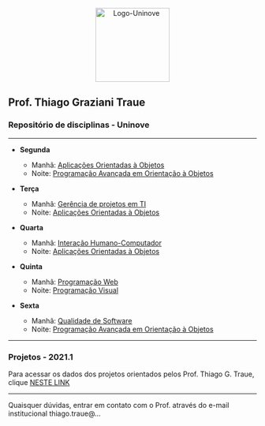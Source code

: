 <p align="center">
  <img src="http://traue.com.br/imgs/logo_uninove.png" alt="Logo-Uninove" width="150px"/>
  <br>
</p>

## Prof. Thiago Graziani Traue
###  Repositório de disciplinas - Uninove

---


* **Segunda**
  * Manhã: [Aplicações Orientadas à Objetos](https://github.com/traue/2021-1_segunda_manha)
  * Noite: [Programação Avançada em Orientação à Objetos](https://github.com/traue/2021-1_segunda_noite)


* **Terça**
  * Manhã: [Gerência de projetos em TI](https://github.com/traue/Uninove-2021-1/wiki/2021.1---Ger%C3%AAncia-de-projetos-em-TI)
  * Noite: [Aplicações Orientadas à Objetos](https://github.com/traue/2021-1_terca_noite)


* **Quarta**
  * Manhã: [Interação Humano-Computador](https://github.com/traue/Uninove-2021-1/wiki/2021-1---Intera%C3%A7%C3%A3o-Humano-Computador)
  * Noite: [Aplicações Orientadas à Objetos](https://github.com/traue/2021-1_quarta_noite)


* **Quinta**
  * Manhã: [Programação Web](https://github.com/traue/2021-1_quinta_manha)
  * Noite: [Programação Visual](https://github.com/traue/2021-1_quinta_noite)


* **Sexta**
	* Manhã: [Qualidade de Software](https://github.com/traue/Uninove-2021-1/wiki/2021-1---Qualidade-de-Software)
  * Noite: [Programação Avançada em Orientação à Objetos](https://github.com/traue/2021-1_sexta_noite)


----
### Projetos - 2021.1


Para acessar os dados dos projetos orientados pelos Prof. Thiago G. Traue, clique [NESTE LINK](https://github.com/traue/Uninove-2021-1/wiki/2021.1-Projetos)


-----

Quaisquer dúvidas, entrar em contato com o Prof. através do e-mail institucional thiago.traue@...
